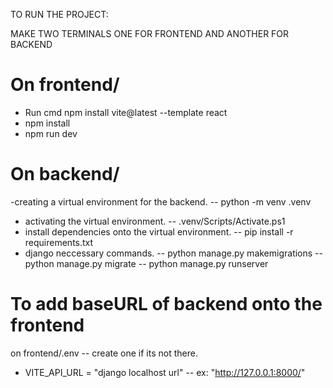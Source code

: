 TO RUN THE PROJECT:

MAKE TWO TERMINALS ONE FOR FRONTEND AND ANOTHER FOR BACKEND

# On frontend/

 - Run cmd npm install vite@latest --template react
 - npm install
 - npm run dev

# On backend/

  -creating a virtual environment for the backend.
  -- python -m venv .venv
  - activating the virtual environment.
  -- .venv/Scripts/Activate.ps1
  - install dependencies onto the virtual environment.
  -- pip install -r requirements.txt
  - django neccessary commands.
  -- python manage.py makemigrations
  -- python manage.py migrate
  -- python manage.py runserver

# To add baseURL of backend onto the frontend

on frontend/.env    -- create one if its not there. 
 - VITE_API_URL = "django localhost url"  -- ex: "http://127.0.0.1:8000/"
  
